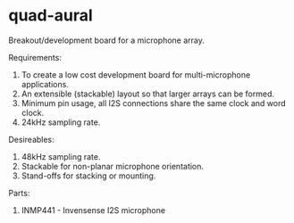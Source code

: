 quad-aural
==========

Breakout/development board for a microphone array.

Requirements:
1. To create a low cost development board for multi-microphone applications.
2. An extensible (stackable) layout so that larger arrays can be formed.
3. Minimum pin usage, all I2S connections share the same clock and word clock.
4. 24kHz sampling rate.

Desireables:
1. 48kHz sampling rate.
2. Stackable for non-planar microphone orientation.
3. Stand-offs for stacking or mounting.


Parts:
1. INMP441 - Invensense I2S microphone
 
